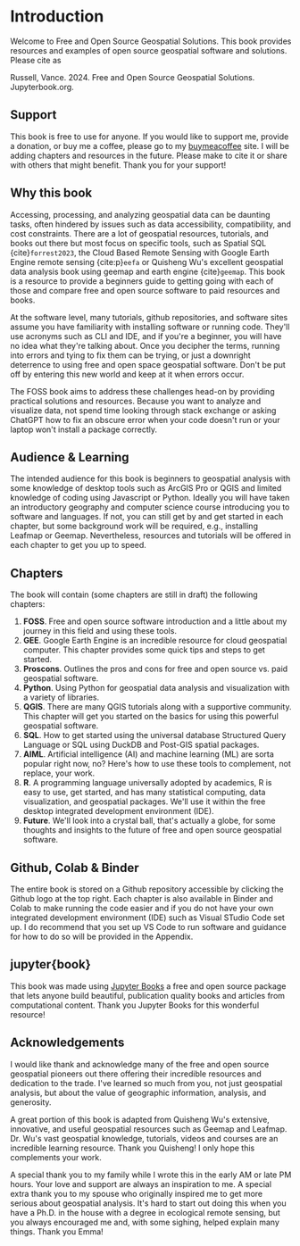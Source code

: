 # Introduction

Welcome to Free and Open Source Geospatial Solutions. This book provides resources and examples of open source geospatial software and solutions. Please cite as

Russell, Vance. 2024. Free and Open Source Geospatial Solutions. Jupyterbook.org.

## Support

This book is free to use for anyone. If you would like to support me, provide a donation, or buy me a coffee, please go to my [buymeacoffee](https://www.buymeacoffee.com/3point) site. I will be adding chapters and resources in the future. Please make to cite it or share with others that might benefit. Thank you for your support!

## Why this book

Accessing, processing, and analyzing geospatial data can be daunting tasks, often hindered by issues such as data accessibility, compatibility, and cost constraints. There are a lot of geospatial resources, tutorials, and books out there but most focus on specific tools, such as Spatial SQL {cite}`forrest2023`, the Cloud Based Remote Sensing with Google Earth Engine remote sensing {cite:p}`eefa` or Quisheng Wu's excellent geospatial data analysis book using geemap and earth engine {cite}`geemap`. This book is a resource to provide a beginners guide to getting going with each of those and compare free and open source software to paid resources and books.

At the software level, many tutorials, github repositories, and software sites assume you have familiarity with installing software or running code. They'll use acronyms such as CLI and IDE, and if you're a beginner, you will have no idea what they're talking about. Once you decipher the terms, running into errors and tying to fix them can be trying, or just a downright deterrence to using free and open space geospatial software. Don't be put off by entering this new world and keep at it when errors occur.

The FOSS book aims to address these challenges head-on by providing practical solutions and resources. Because you want to analyze and visualize data, not spend time looking through stack exchange or asking ChatGPT how to fix an obscure error when your code doesn't run or your laptop won't install a package correctly.

## Audience & Learning

The intended audience for this book is beginners to geospatial analysis with some knowledge of desktop tools such as ArcGIS Pro or QGIS and limited knowledge of coding using Javascript or Python. Ideally you will have taken an introductory geography and computer science course introducing you to software and languages. If not, you can still get by and get started in each chapter, but some background work will be required, e.g., installing Leafmap or Geemap. Nevertheless, resources and tutorials will be offered in each chapter to get you up to speed.

## Chapters

The book will contain (some chapters are still in draft) the following chapters:

1. **FOSS**. Free and open source software introduction and a little about my journey in this field and using these tools.
2. **GEE**. Google Earth Engine is an incredible resource for cloud geospatial computer. This chapter provides some quick tips and steps to get started.
3. **Proscons**. Outlines the pros and cons for free and open source vs. paid geospatial software.
4. **Python**. Using Python for geospatial data analysis and visualization with a variety of libraries.
5. **QGIS**. There are many QGIS tutorials along with a supportive community. This chapter will get you started on the basics for using this powerful geospatial software.
6. **SQL**. How to get started using the universal database Structured Query Language or SQL using DuckDB and Post-GIS spatial packages.
7. **AIML**. Artificial intelligence (AI) and machine learning (ML) are sorta popular right now, no? Here's how to use these tools to complement, not replace, your work.
8. **R**. A programming language universally adopted by academics, R is easy to use, get started, and has many statistical computing, data visualization, and geospatial packages. We'll use it within the free desktop integrated development environment (IDE).
9. **Future**. We'll look into a crystal ball, that's actually a globe, for some thoughts and insights to the future of free and open source geospatial software.

## Github, Colab & Binder

The entire book is stored on a Github repository accessible by clicking the Github logo at the top right. Each chapter is also available in Binder and Colab to make running the code easier and if you do not have your own integrated development environment (IDE) such as Visual STudio Code set up. I do recommend that you set up VS Code to run software and guidance for how to do so will be provided in the Appendix.

## jupyter{book}

This book was made using [Jupyter Books](https://jupyterbook.org/) a free and open source package that lets anyone build beautiful, publication quality books and articles from computational content. Thank you Jupyter Books for this wonderful resource!

## Acknowledgements

I would like thank and acknowledge many of the free and open source geospatial pioneers out there offering their incredible resources and dedication to the trade. I've learned so much from you, not just geospatial analysis, but about the value of geographic information, analysis, and generosity.

A great portion of this book is adapted from Quisheng Wu's extensive, innovative, and useful geospatial resources such as Geemap and Leafmap. Dr. Wu's vast geospatial knowledge, tutorials, videos and courses are an incredible learning resource. Thank you Quisheng! I only hope this complements your work.

A special thank you to my family while I wrote this in the early AM or late PM hours. Your love and support are always an inspiration to me. A special extra thank you to my spouse who originally inspired me to get more serious about geospatial analysis. It's hard to start out doing this when you have a Ph.D. in the house with a degree in ecological remote sensing, but you always encouraged me and, with some sighing, helped explain many things. Thank you Emma!

```{tableofcontents}

```

